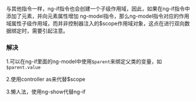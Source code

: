 与其他指令一样，ng-if指令也会创建一个子级作用域，因此，如果在ng-if指令中添加了元素，并向元素属性增加 ng-model指令，那么ng-model指令对应的作用域属性子级作用域，而并非控制器注入的$scope作用域对象，这点在进行双向数据绑定时，需要引起注意。



### 解决

1.可以在ng-if里面的ng-model中使用`$parent`来绑定父类的变量，如 `$parent.value`



2.使用controller as来代替$scope



3.懒人法，使用ng-show代替ng-if